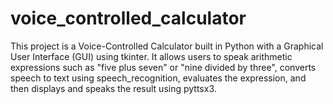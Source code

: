 # voice_controlled_calculator
This project is a Voice-Controlled Calculator built in Python with a Graphical User Interface (GUI) using tkinter. It allows users to speak arithmetic expressions such as "five plus seven" or "nine divided by three", converts speech to text using speech_recognition, evaluates the expression, and then displays and speaks the result using pyttsx3.
